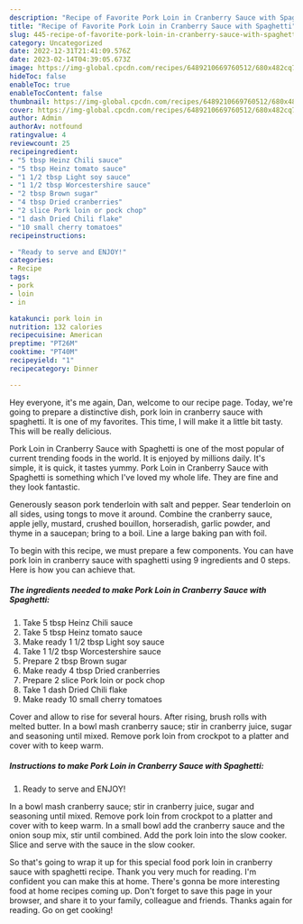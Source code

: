 ```yaml
---
description: "Recipe of Favorite Pork Loin in Cranberry Sauce with Spaghetti"
title: "Recipe of Favorite Pork Loin in Cranberry Sauce with Spaghetti"
slug: 445-recipe-of-favorite-pork-loin-in-cranberry-sauce-with-spaghetti
category: Uncategorized
date: 2022-12-31T21:41:09.576Z
date: 2023-02-14T04:39:05.673Z
image: https://img-global.cpcdn.com/recipes/6489210669760512/680x482cq70/pork-loin-in-cranberry-sauce-with-spaghetti-recipe-main-photo.jpg
hideToc: false
enableToc: true
enableTocContent: false
thumbnail: https://img-global.cpcdn.com/recipes/6489210669760512/680x482cq70/pork-loin-in-cranberry-sauce-with-spaghetti-recipe-main-photo.jpg
cover: https://img-global.cpcdn.com/recipes/6489210669760512/680x482cq70/pork-loin-in-cranberry-sauce-with-spaghetti-recipe-main-photo.jpg
author: Admin
authorAv: notfound
ratingvalue: 4
reviewcount: 25
recipeingredient:
- "5 tbsp Heinz Chili sauce"
- "5 tbsp Heinz tomato sauce"
- "1 1/2 tbsp Light soy sauce"
- "1 1/2 tbsp Worcestershire sauce"
- "2 tbsp Brown sugar"
- "4 tbsp Dried cranberries"
- "2 slice Pork loin or pock chop"
- "1 dash Dried Chili flake"
- "10 small cherry tomatoes"
recipeinstructions:

- "Ready to serve and ENJOY!"
categories:
- Recipe
tags:
- pork
- loin
- in

katakunci: pork loin in 
nutrition: 132 calories
recipecuisine: American
preptime: "PT26M"
cooktime: "PT40M"
recipeyield: "1"
recipecategory: Dinner

---
```



Hey everyone, it's me again, Dan, welcome to our recipe page. Today, we're going to prepare a distinctive dish, pork loin in cranberry sauce with spaghetti. It is one of my favorites. This time, I will make it a little bit tasty. This will be really delicious.

Pork Loin in Cranberry Sauce with Spaghetti is one of the most popular of current trending foods in the world. It is enjoyed by millions daily. It's simple, it is quick, it tastes yummy. Pork Loin in Cranberry Sauce with Spaghetti is something which I've loved my whole life. They are fine and they look fantastic.

Generously season pork tenderloin with salt and pepper. Sear tenderloin on all sides, using tongs to move it around. Combine the cranberry sauce, apple jelly, mustard, crushed bouillon, horseradish, garlic powder, and thyme in a saucepan; bring to a boil. Line a large baking pan with foil.


To begin with this recipe, we must prepare a few components. You can have pork loin in cranberry sauce with spaghetti using 9 ingredients and 0 steps. Here is how you can achieve that.

<!--inarticleads1-->

##### The ingredients needed to make Pork Loin in Cranberry Sauce with Spaghetti:

1. Take 5 tbsp Heinz Chili sauce
1. Take 5 tbsp Heinz tomato sauce
1. Make ready 1 1/2 tbsp Light soy sauce
1. Take 1 1/2 tbsp Worcestershire sauce
1. Prepare 2 tbsp Brown sugar
1. Make ready 4 tbsp Dried cranberries
1. Prepare 2 slice Pork loin or pock chop
1. Take 1 dash Dried Chili flake
1. Make ready 10 small cherry tomatoes


Cover and allow to rise for several hours. After rising, brush rolls with melted butter. In a bowl mash cranberry sauce; stir in cranberry juice, sugar and seasoning until mixed. Remove pork loin from crockpot to a platter and cover with to keep warm. 

<!--inarticleads2-->

##### Instructions to make Pork Loin in Cranberry Sauce with Spaghetti:


1. Ready to serve and ENJOY!

In a bowl mash cranberry sauce; stir in cranberry juice, sugar and seasoning until mixed. Remove pork loin from crockpot to a platter and cover with to keep warm. In a small bowl add the cranberry sauce and the onion soup mix, stir until combined. Add the pork loin into the slow cooker. Slice and serve with the sauce in the slow cooker. 

So that's going to wrap it up for this special food pork loin in cranberry sauce with spaghetti recipe. Thank you very much for reading. I'm confident you can make this at home. There's gonna be more interesting food at home recipes coming up. Don't forget to save this page in your browser, and share it to your family, colleague and friends. Thanks again for reading. Go on get cooking!
